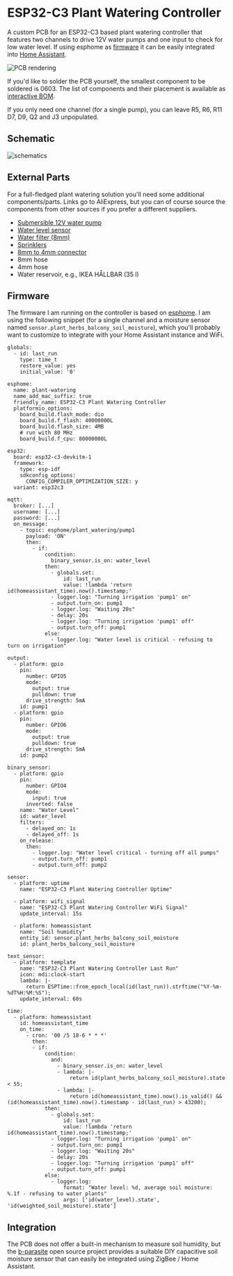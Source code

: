 # ESP32-C3 Plant Watering Controller

A custom PCB for an ESP32-C3 based plant watering controller that features two channels to drive 12V water pumps and one input to check for low water level. If using esphome as [firmware](#firmware) it can be easily integrated into [Home Assistant](https://www.home-assistant.io/).

![PCB rendering](img/pcb.png)

If you'd like to solder the PCB yourself, the smallest component to be soldered is 0603. The list of components and their placement is available as [interactive BOM](bom/ibom.html).

If you only need one channel (for a single pump), you can leave R5, R6, R11 D7, D9, Q2 and J3 unpopulated.

## Schematic

![schematics](img/schematic.png)

## External Parts

For a full-fledged plant watering solution you'll need some additional components/parts. Links go to AliExpress, but you can of course source the components from other sources if you prefer a different suppliers.

* [Submersible 12V water pump](https://aliexpress.com/item/1005005489175847.html)
* [Water level sensor](https://aliexpress.com/item/1005004306055007.html)
* [Water filter (8mm)](https://aliexpress.com/item/1005005032983727.html)
* [Sprinklers](https://aliexpress.com/item/1005004917374250.html)
* [8mm to 4mm connector](https://aliexpress.com/item/1005004875653640.html)
* 8mm hose
* 4mm hose
* Water reservoir, e.g., IKEA HÅLLBAR (35 l)

## Firmware

The firmware I am running on the controller is based on [esphome](https://esphome.io/). I am using the following snippet (for a single channel and a moisture sensor named `sensor.plant_herbs_balcony_soil_moisture`), which you'll probably want to customize to integrate with your Home Assistant instance and WiFi.

```
globals:
  - id: last_run
    type: time_t
    restore_value: yes
    initial_value: '0'

esphome:
  name: plant-watering
  name_add_mac_suffix: true
  friendly_name: ESP32-C3 Plant Watering Controller
  platformio_options:
    board_build.flash_mode: dio
    board_build.f_flash: 40000000L
    board_build.flash_size: 4MB
    # run with 80 MHz
    board_build.f_cpu: 80000000L

esp32:
  board: esp32-c3-devkitm-1
  framework:
    type: esp-idf
    sdkconfig_options:
      CONFIG_COMPILER_OPTIMIZATION_SIZE: y
  variant: esp32c3

mqtt:
  broker: [...]
  username: [...]
  password: [...]
  on_message:
    - topic: esphome/plant_watering/pump1
      payload: 'ON'
      then:
        - if:
            condition:
              binary_sensor.is_on: water_level
            then:
              - globals.set:
                  id: last_run
                  value: !lambda 'return id(homeassistant_time).now().timestamp;'
              - logger.log: "Turning irrigation 'pump1' on"
              - output.turn_on: pump1
              - logger.log: "Waiting 20s"
              - delay: 20s
              - logger.log: "Turning irrigation 'pump1' off"
              - output.turn_off: pump1
            else:
              - logger.log: "Water level is critical - refusing to turn on irrigation"

output:
  - platform: gpio
    pin:
      number: GPIO5
      mode:
        output: true
        pulldown: true
      drive_strength: 5mA
    id: pump1
  - platform: gpio
    pin:
      number: GPIO6
      mode:
        output: true
        pulldown: true
      drive_strength: 5mA
    id: pump2

binary_sensor:
  - platform: gpio
    pin:
      number: GPIO4
      mode:
        input: true
      inverted: false
    name: "Water Level"
    id: water_level
    filters:
      - delayed_on: 1s
      - delayed_off: 1s
    on_release:
      then:
        - logger.log: "Water level critical - turning off all pumps"
        - output.turn_off: pump1
        - output.turn_off: pump2

sensor:
  - platform: uptime
    name: "ESP32-C3 Plant Watering Controller Uptime"

  - platform: wifi_signal
    name: "ESP32-C3 Plant Watering Controller WiFi Signal"
    update_interval: 15s

  - platform: homeassistant
    name: "Soil humidity"
    entity_id: sensor.plant_herbs_balcony_soil_moisture
    id: plant_herbs_balcony_soil_moisture

text_sensor:
  - platform: template
    name: "ESP32-C3 Plant Watering Controller Last Run"
    icon: mdi:clock-start
    lambda: |-
      return ESPTime::from_epoch_local(id(last_run)).strftime("%Y-%m-%dT%H:%M:%S");
    update_interval: 60s

time:
  - platform: homeassistant
    id: homeassistant_time
    on_time:
      - cron: '00 /5 18-6 * * *'
        then:
        - if:
            condition:
              and:
                - binary_sensor.is_on: water_level
                - lambda: |-
                    return id(plant_herbs_balcony_soil_moisture).state < 55;
                - lambda: |-
                    return id(homeassistant_time).now().is_valid() && (id(homeassistant_time).now().timestamp - id(last_run) > 43200);
            then:
              - globals.set:
                  id: last_run
                  value: !lambda 'return id(homeassistant_time).now().timestamp;'
              - logger.log: "Turning irrigation 'pump1' on"
              - output.turn_on: pump1
              - logger.log: "Waiting 20s"
              - delay: 20s
              - logger.log: "Turning irrigation 'pump1' off"
              - output.turn_off: pump1
            else:
              - logger.log:
                  format: "Water level: %d, average soil moisture: %.1f - refusing to water plants"
                  args: ['id(water_level).state', 'id(weighted_soil_moisture).state']
```


## Integration

The PCB does not offer a built-in mechanism to measure soil humidity, but the [b-parasite](https://github.com/rbaron/b-parasite) open source project provides a suitable DIY capacitive soil moisture sensor that can easily be integrated using ZigBee / Home Assistant.
